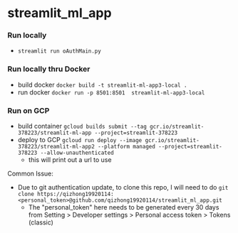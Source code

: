 # streamlit_ml_app

### Run locally
- `streamlit run oAuthMain.py`

### Run locally thru Docker
- build docker `docker build -t streamlit-ml-app3-local .`
- run docker `docker run -p 8501:8501  streamlit-ml-app3-local`


### Run on GCP
- build container `gcloud builds submit --tag gcr.io/streamlit-378223/streamlit-ml-app --project=streamlit-378223`
- deploy to GCP `gcloud run deploy --image gcr.io/streamlit-378223/streamlit-ml-app2 --platform managed --project=streamlit-378223 --allow-unauthenticated`
	- this will print out a url to use


Common Issue: 
- Due to git authentication update, to clone this repo, I will need to do `git clone https://qizhong19920114:<personal_token>@github.com/qizhong19920114/streamlit_ml_app.git`
	- The "personal_token" here needs to be generated every 30 days from Setting > Developer settings > Personal access token > Tokens (classic)